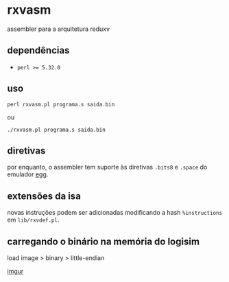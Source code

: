 # rxvasm

assembler para a arquitetura reduxv

## dependências

- `perl >= 5.32.0`

## uso

`perl rxvasm.pl programa.s saida.bin`

ou

`./rxvasm.pl programa.s saida.bin`

## diretivas

por enquanto, o assembler tem suporte às diretivas `.bits8` e `.space` do emulador [egg](https://github.com/gboncoffee/egg).

## extensões da isa

novas instruções podem ser adicionadas modificando a hash `%instructions` em `lib/rxvdef.pl`.

## carregando o binário na memória do logisim

load image > binary > little-endian

[imgur](https://imgur.com/a/UyOpz8Y)
